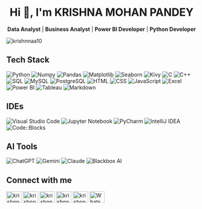 <h1 align="center">Hi 👋, I'm KRISHNA MOHAN PANDEY</h1>
<p align="center">
  <b>Data Analyst</b> | <b>Business Analyst</b> | <b>Power BI Developer</b> | <b>Python Developer</b>
</p>


<p align="left"> <img src="https://komarev.com/ghpvc/?username=krishnnaa10&label=Profile%20views&color=0e75b6&style=flat" alt="krishnnaa10" /> </p>

## Tech Stack
![Python](https://img.shields.io/badge/-Python-05122A?style=flat-square&logo=Python&color=353535) 
![Numpy](https://img.shields.io/badge/-Numpy-05122A?style=flat-square&logo=Numpy&color=353535) 
![Pandas](https://img.shields.io/badge/-Pandas-05122A?style=flat-square&logo=Pandas&color=353535) 
![Matplotlib](https://img.shields.io/badge/-Matplotlib-05122A?style=flat-square&logo=Matplotlib&color=353535) 
![Seaborn](https://img.shields.io/badge/-Seaborn-05122A?style=flat-square&logo=Seaborn&color=353535) 
![Kivy](https://img.shields.io/badge/-Kivy-05122A?style=flat-square&logo=Kivy&color=353535) 
![C](https://img.shields.io/badge/-C-05122A?style=flat-square&logo=C&color=353535) 
![C++](https://img.shields.io/badge/-C++-05122A?style=flat-square&logo=C%2B%2B&color=353535) 
![SQL](https://img.shields.io/badge/-SQL-05122A?style=flat-square&logo=SQL&color=353535) 
![MySQL](https://img.shields.io/badge/-MySQL-05122A?style=flat-square&logo=MySQL&color=353535) 
![PostgreSQL](https://img.shields.io/badge/-PostgreSQL-05122A?style=flat-square&logo=PostgreSQL&color=353535) 
![HTML](https://img.shields.io/badge/-HTML-05122A?style=flat-square&logo=HTML5&color=353535) 
![CSS](https://img.shields.io/badge/-CSS-05122A?style=flat-square&logo=CSS3&color=353535) 
![JavaScript](https://img.shields.io/badge/-JavaScript-05122A?style=flat-square&logo=JavaScript&color=353535) 
![Excel](https://img.shields.io/badge/-Excel-05122A?style=flat-square&logo=Microsoft-Excel&color=353535) 
![Power BI](https://img.shields.io/badge/-Power%20BI-05122A?style=flat-square&logo=Power-BI&color=353535) 
![Tableau](https://img.shields.io/badge/-Tableau-05122A?style=flat-square&logo=Tableau&color=353535) 
![Markdown](https://img.shields.io/badge/-Markdown-05122A?style=flat-square&logo=Markdown&color=353535)

## IDEs
![Visual Studio Code](https://img.shields.io/badge/-Visual%20Studio%20Code-05122A?style=flat-square&logo=Visual-Studio-Code&color=353535) 
![Jupyter Notebook](https://img.shields.io/badge/-Jupyter%20Notebook-05122A?style=flat-square&logo=Jupyter&color=353535) 
![PyCharm](https://img.shields.io/badge/-PyCharm-05122A?style=flat-square&logo=PyCharm&color=353535) 
![IntelliJ IDEA](https://img.shields.io/badge/-IntelliJ%20IDEA-05122A?style=flat-square&logo=IntelliJ-IDEA&color=353535) 
![Code::Blocks](https://img.shields.io/badge/-Code::Blocks-05122A?style=flat-square&logo=Codeblocks&color=353535)

## AI Tools
![ChatGPT](https://img.shields.io/badge/-ChatGPT-05122A?style=flat-square&color=353535) 
![Gemini](https://img.shields.io/badge/-Gemini-05122A?style=flat-square&color=353535) 
![Claude](https://img.shields.io/badge/-Claude-05122A?style=flat-square&color=353535)
![Blackbox AI](https://img.shields.io/badge/-Blackbox%20AI-05122A?style=flat-square&color=353535)


## Connect with me
<a href="https://github.com/krishnnaa10" target="blank"><img align="center" src="https://raw.githubusercontent.com/rahuldkjain/github-profile-readme-generator/master/src/images/icons/Social/github.svg" alt="krishnnaa15" height="30" width="40" /></a>
<a href="https://linkedin.com/in/krishnnaa15" target="blank"><img align="center" src="https://raw.githubusercontent.com/rahuldkjain/github-profile-readme-generator/master/src/images/icons/Social/linked-in-alt.svg" alt="krishnnaa15" height="30" width="40" /></a>
<a href="https://www.hackerrank.com/profile/krishnamohan7486" target="blank"><img align="center" src="https://raw.githubusercontent.com/rahuldkjain/github-profile-readme-generator/master/src/images/icons/Social/hackerrank.svg" alt="krishnnaa15" height="30" width="40" /></a>
<a href="https://x.com/Krishhnaa10" target="blank"><img align="center" src="https://raw.githubusercontent.com/rahuldkjain/github-profile-readme-generator/master/src/images/icons/Social/twitter.svg" alt="krishnnaa15" height="30" width="40" /></a>
<a href="https://instagram.com/krishnnaa15" target="blank"><img align="center" src="https://raw.githubusercontent.com/rahuldkjain/github-profile-readme-generator/master/src/images/icons/Social/instagram.svg" alt="krishnnaa15" height="30" width="40" /></a>
<a href="https://wa.me/<your-phone-number>" target="blank"><img align="center" src="https://raw.githubusercontent.com/rahuldkjain/github-profile-readme-generator/master/src/images/icons/Social/whatsapp.svg" alt="WhatsApp" height="30" width="40" /></a>

